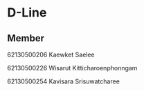 # D-Line

## Member
62130500206 Kaewket Saelee

62130500226 Wisarut Kitticharoenphonngam

62130500254 Kavisara Srisuwatcharee